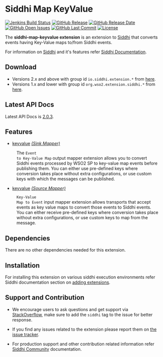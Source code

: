 Siddhi Map KeyValue
====================

  [![Jenkins Build Status](https://wso2.org/jenkins/job/siddhi/job/siddhi-map-keyvalue/badge/icon)](https://wso2.org/jenkins/job/siddhi/job/siddhi-map-keyvalue/)
  [![GitHub Release](https://img.shields.io/github/release/siddhi-io/siddhi-map-keyvalue.svg)](https://github.com/siddhi-io/siddhi-map-keyvalue/releases)
  [![GitHub Release Date](https://img.shields.io/github/release-date/siddhi-io/siddhi-map-keyvalue.svg)](https://github.com/siddhi-io/siddhi-map-keyvalue/releases)
  [![GitHub Open Issues](https://img.shields.io/github/issues-raw/siddhi-io/siddhi-map-keyvalue.svg)](https://github.com/siddhi-io/siddhi-map-keyvalue/issues)
  [![GitHub Last Commit](https://img.shields.io/github/last-commit/siddhi-io/siddhi-map-keyvalue.svg)](https://github.com/siddhi-io/siddhi-map-keyvalue/commits/master)
  [![License](https://img.shields.io/badge/License-Apache%202.0-blue.svg)](https://opensource.org/licenses/Apache-2.0)

The **siddhi-map-keyvalue extension** is an extension to <a target="_blank" href="https://wso2.github.io/siddhi">Siddhi</a> that converts events having Key-Value maps to/from Siddhi events.

For information on <a target="_blank" href="https://siddhi.io/">Siddhi</a> and it's features refer <a target="_blank" href="https://siddhi.io/redirect/docs.html">Siddhi Documentation</a>. 

## Download

* Versions 2.x and above with group id `io.siddhi.extension.*` from <a target="_blank" href="https://mvnrepository.com/artifact/io.siddhi.extension.map.keyvalue/siddhi-map-keyvalue/">here</a>.
* Versions 1.x and lower with group id `org.wso2.extension.siddhi.*` from <a target="_blank" href="https://mvnrepository.com/artifact/org.wso2.extension.siddhi.map.keyvalue/siddhi-map-keyvalue">here</a>.

## Latest API Docs 

Latest API Docs is <a target="_blank" href="https://siddhi-io.github.io/siddhi-map-keyvalue/api/2.0.3">2.0.3</a>.

## Features

* <a target="_blank" href="https://siddhi-io.github.io/siddhi-map-keyvalue/api/2.0.3/#keyvalue-sink-mapper">keyvalue</a> *<a target="_blank" href="https://siddhi.io/en/v5.0/docs/query-guide/#sink-mapper">(Sink Mapper)</a>*<br><div style="padding-left: 1em;"><p>The <code>Event to Key-Value Map</code> output mapper extension allows you to convert Siddhi events processed by WSO2 SP to key-value map events before publishing them. You can either use pre-defined keys where conversion takes place without extra configurations, or use custom keys with which the messages can be published.</p></div>
* <a target="_blank" href="https://siddhi-io.github.io/siddhi-map-keyvalue/api/2.0.3/#keyvalue-source-mapper">keyvalue</a> *<a target="_blank" href="https://siddhi.io/en/v5.0/docs/query-guide/#source-mapper">(Source Mapper)</a>*<br><div style="padding-left: 1em;"><p><code>Key-Value Map to Event</code> input mapper extension allows transports that accept events as key value maps to convert those events to Siddhi events. You can either receive pre-defined keys where conversion takes place without extra configurations, or use custom keys to map from the message.</p></div>


## Dependencies 

There are no other dependencies needed for this extension. 

## Installation

For installing this extension on various siddhi execution environments refer Siddhi documentation section on <a target="_blank" href="https://siddhi.io/redirect/add-extensions.html">adding extensions</a>.

## Support and Contribution

* We encourage users to ask questions and get support via <a target="_blank" href="https://stackoverflow.com/questions/tagged/siddhi">StackOverflow</a>, make sure to add the `siddhi` tag to the issue for better response.

* If you find any issues related to the extension please report them on <a target="_blank" href="https://github.com/siddhi-io/siddhi-execution-string/issues">the issue tracker</a>.

* For production support and other contribution related information refer <a target="_blank" href="https://siddhi.io/community/">Siddhi Community</a> documentation.

